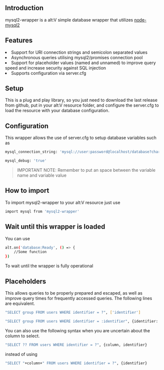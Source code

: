## Introduction

mysql2-wrapper is a alt:V simple database wrapper that utilizes <a href="https://github.com/sidorares/node-mysql2">node-mysql2</a>

## Features

<li>Support for URI connection strings and semicolon separated values</li>
<li>Asynchronous queries utilising mysql2/promises connection pool</li>
<li>Support for placeholder values (named and unnamed) to improve query speed and increase security against SQL injection</li>
<li>Supports configuration via server.cfg</li>

## Setup

This is a plug and play library, so you just need to download the last release from github, put in your alt:V resource folder, and configure the server.cfg to load the resource with your database configuration.

## Configuration

This wrapper allows the use of server.cfg to setup database variables such as

```sh
mysql_connection_string: 'mysql://user:password@localhost/database?charset=utf8mb4'
```

```sh
mysql_debug: 'true'
```    

>IMPORTANT NOTE: Remember to put an space between the variable name and variable value

## How to import 

To import mysql2-wrapper to your alt:V resource just use

```sh
import mysql from 'mysql2-wrapper' 
```

## Wait until this wrapper is loaded

You can use

```sh
alt.on('database:Ready', () => {
    //Some function
})
```

To wait until the wrapper is fully operational

## Placeholders

This allows queries to be properly prepared and escaped, as well as improve query times for frequently accessed queries.
The following lines are equivalent.

```sh
"SELECT group FROM users WHERE identifier = ?", ['identifier']  

"SELECT group FROM users WHERE identifier = :identifier", {identifier: 'identifier'}  
```

You can also use the following syntax when you are uncertain about the column to select.

```sh
"SELECT ?? FROM users WHERE identifier = ?", {column, identifier} 
```
instead of using  
```sh
"SELECT "+column+" FROM users WHERE identifier = ?", {identifier}
```